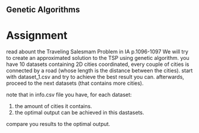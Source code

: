 ## Genetic Algorithms

# Assignment

read abount the Traveling Salesmam Problem in IA p.1096-1097
We will try to create an approximated solution to the TSP using genetic algorithm.
you have 10 datasets containing 2D cities coordinated, every couple of cities is connected by a road (whose length
is the distance between the cities).
start with dataset_1.csv and try to achieve the best result you can. afterwards, proceed to the next datasets (that
contains more cities).

note that in info.csv file you have, for each dataset:
1. the amount of cities it contains.
2. the optimal output can be achieved in this dastasets.

compare you results to the optimal output.